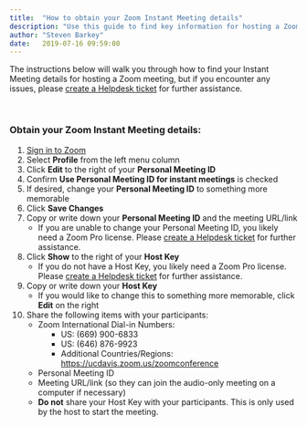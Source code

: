 ```yaml
---
title:  "How to obtain your Zoom Instant Meeting details"
description: "Use this guide to find key information for hosting a Zoom meeting."
author: "Steven Barkey"
date:   2019-07-16 09:59:00
---
```

<p>The instructions below will walk you through how to find your Instant Meeting details for hosting a Zoom meeting, but if you encounter any issues, please <a class="external-link" href="https://caeshelp.ucdavis.edu" target="_blank">create a Helpdesk ticket</a> for further assistance.</p>
<br />
<h3>Obtain your Zoom Instant Meeting details:</h3>
<ol style="PADDING-LEFT: 30px">
  <li><a class="external-link" href="https://computing.caes.ucdavis.edu/documentation/helpdesk/sign_in_to_zoom" target="_blank">Sign in to Zoom</a></li>
  <li>Select <b>Profile</b> from the left menu column</li>
  <li>Click <b>Edit</b> to the right of your <b>Personal Meeting ID</b></li>
  <li>Confirm <b>Use Personal Meeting ID for instant meetings</b> is checked</li>
  <li>If desired, change your <b>Personal Meeting ID</b> to something more memorable</li>
  <li>Click <b>Save Changes</b></li>
  <li>Copy or write down your <b>Personal Meeting ID</b> and the meeting URL/link
    <ul style="PADDING-LEFT: 20px">
      <li>If you are unable to change your Personal Meeting ID, you likely need a Zoom Pro license.  Please <a class="external-link" href="https://computing.caes.ucdavis.edu/documentation/helpdesk/help-desk-ticket" target="_parent">create a Helpdesk ticket</a> for further assistance.</li>
    </ul>
  </li>
  <li>Click <b>Show</b> to the right of your <b>Host Key</b>
    <ul style="PADDING-LEFT: 20px">
      <li>If you do not have a Host Key, you likely need a Zoom Pro license.  Please <a class="external-link" href="https://computing.caes.ucdavis.edu/documentation/helpdesk/help-desk-ticket" target="_parent">create a Helpdesk ticket</a> for further assistance.</li>
    </ul>
  </li>
  <li>Copy or write down your <b>Host Key</b>
    <ul style="PADDING-LEFT: 20px">
      <li>If you would like to change this to something more memorable, click <b>Edit</b> on the right</li>
    </ul>
  </li>
  <li>Share the following items with your participants:
    <ul style="PADDING-LEFT: 20px">
      <li>Zoom International Dial-in Numbers:
        <ul style="PADDING-LEFT: 40px">
          <li>US: (669) 900-6833</li>
          <li>US: (646) 876-9923</li>
          <li>Additional Countries/Regions: <a class="external-link" href="https://ucdavis.zoom.us/zoomconference" target="_blank">https://ucdavis.zoom.us/zoomconference</a></li>
        </ul>  
      </li>
      <li>Personal Meeting ID</li>
      <li>Meeting URL/link (so they can join the audio-only meeting on a computer if necessary)</li>
      <li><b>Do not</b> share your Host Key with your participants.  This is only used by the host to start the meeting.</li>
    </ul>
  </li>
</ol>

